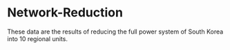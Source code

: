 # Network-Reduction
These data are the results of reducing the full power system of South Korea into 10 regional units.

